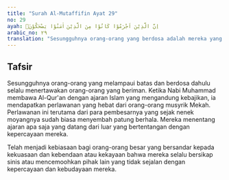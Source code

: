 ```yaml
---
title: "Surah Al-Mutaffifin Ayat 29"
no: 29
ayah: اِنَّ الَّذِيْنَ اَجْرَمُوْا كَانُوْا مِنَ الَّذِيْنَ اٰمَنُوْا يَضْحَكُوْنَۖ
arabic_no: ٢٩
translation: "Sesungguhnya orang-orang yang berdosa adalah mereka yang dahulu menertawakan orang-orang yang beriman."
---
```


## Tafsir

Sesungguhnya orang-orang yang melampaui batas dan berdosa dahulu selalu menertawakan orang-orang yang beriman. Ketika Nabi Muhammad membawa Al-Qur'an dengan ajaran Islam yang mengandung kebajikan, ia mendapatkan perlawanan yang hebat dari orang-orang musyrik Mekah. Perlawanan ini terutama dari para pembesarnya yang sejak nenek moyangnya sudah biasa menyembah patung berhala. Mereka menentang ajaran apa saja yang datang dari luar yang bertentangan dengan kepercayaan mereka.

Telah menjadi kebiasaan bagi orang-orang besar yang bersandar kepada kekuasaan dan kebendaan atau kekayaan bahwa mereka selalu bersikap sinis atau mencemoohkan pihak lain yang tidak sejalan dengan kepercayaan dan kebudayaan mereka.
